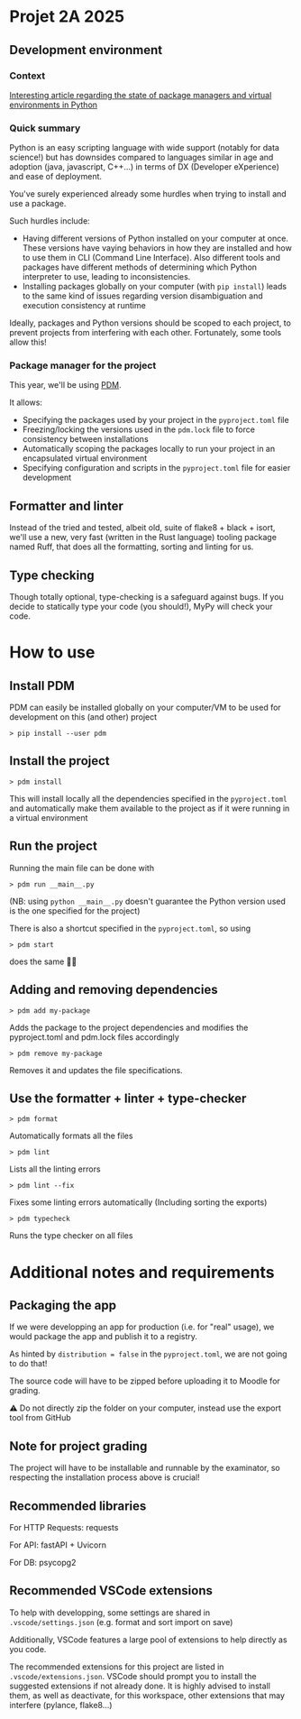 # Projet 2A 2025

## Development environment

### Context
[Interesting article regarding the state of package managers and virtual environments in Python](https://dublog.net/blog/so-many-python-package-managers/) 

### Quick summary 
Python is an easy scripting language with wide support (notably for data science!) but has downsides compared to languages similar in age and adoption (java, javascript, C++...) in terms of DX (Developer eXperience) and ease of deployment. 

You've surely experienced already some hurdles when trying to install and use a package. 

Such hurdles include: 

- Having different versions of Python installed on your computer at once. 
These versions have vaying behaviors in how they are installed and how to use them in CLI (Command Line Interface). Also different tools and packages have different methods of determining which Python interpreter to use, leading to inconsistencies. 
- Installing packages globally on your computer (with `pip install`) leads to the same kind of issues regarding version disambiguation and execution consistency at runtime 

Ideally, packages and Python versions should be scoped to each project, to prevent projects from interfering with each other. Fortunately, some tools allow this! 

### Package manager for the project

This year, we'll be using [PDM](https://pdm-project.org/en/latest/). 

It allows: 

- Specifying the packages used by your project in the `pyproject.toml` file 
- Freezing/locking the versions used in the `pdm.lock` file to force consistency between installations
- Automatically scoping the packages locally to run your project in an encapsulated virtual environment
- Specifying configuration and scripts in the `pyproject.toml` file for easier development

## Formatter and linter 

Instead of the tried and tested, albeit old, suite of flake8 + black + isort, we'll use a new, very fast (written in the Rust language) tooling package named Ruff, that does all the formatting, sorting and linting for us. 

## Type checking 

Though totally optional, type-checking is a safeguard against bugs. If you decide to statically type your code (you should!), MyPy will check your code. 

# How to use 

## Install PDM 

PDM can easily be installed globally on your computer/VM to be used for development on this (and other) project

`> pip install --user pdm`

## Install the project 

`> pdm install`

This will install locally all the dependencies specified in the `pyproject.toml` and automatically make them available to the project as if it were running in a virtual environment

## Run the project 

Running the main file can be done with 

`> pdm run __main__.py` 

(NB: using `python __main__.py` doesn't guarantee the Python version used is the one specified for the project)

There is also a shortcut specified in the `pyproject.toml`, so using 

`> pdm start` 

does the same 🧑‍🏫
 
## Adding and removing dependencies 

`> pdm add my-package` 

Adds the package to the project dependencies and modifies the pyproject.toml and pdm.lock files accordingly

`> pdm remove my-package`

Removes it and updates the file specifications. 

## Use the formatter + linter + type-checker

`> pdm format` 

Automatically formats all the files

`> pdm lint`

Lists all the linting errors 

`> pdm lint --fix`

Fixes some linting errors automatically (Including sorting the exports)

`> pdm typecheck`

Runs the type checker on all files

# Additional notes and requirements

## Packaging the app

If we were developping an app for production (i.e. for "real" usage), we would package the app and publish it to a registry. 

As hinted by `distribution = false` in the `pyproject.toml`, we are not going to do that! 

The source code will have to be zipped before uploading it to Moodle for grading. 

⚠️ Do not directly zip the folder on your computer, instead use the export tool from GitHub

## Note for project grading

The project will have to be installable and runnable by the examinator, so respecting the installation process above is crucial! 

## Recommended libraries 

For HTTP Requests: 
requests

For API: 
fastAPI + Uvicorn

For DB:
psycopg2

## Recommended VSCode extensions 

To help with developping, some settings are shared in `.vscode/settings.json` (e.g. format and sort import on save)

Additionally, VSCode features a large pool of extensions to help directly as you code. 

The recommended extensions for this project are listed in `.vscode/extensions.json`. VSCode should prompt you to install the suggested extensions if not already done. It is highly advised to install them, as well as deactivate, for this workspace, other extensions that may interfere (pylance, flake8...)